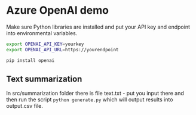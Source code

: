 # Azure OpenAI demo
Make sure Python libraries are installed and put your API key and endpoint into environmental variables.

```bash
export OPENAI_API_KEY=yourkey
export OPENAI_API_URL=https://yourendpoint

pip install openai
```

## Text summarization
In src/summarization folder there is file text.txt - put you input there and then run the script ```python generate.py``` which will output results into output.csv file.
